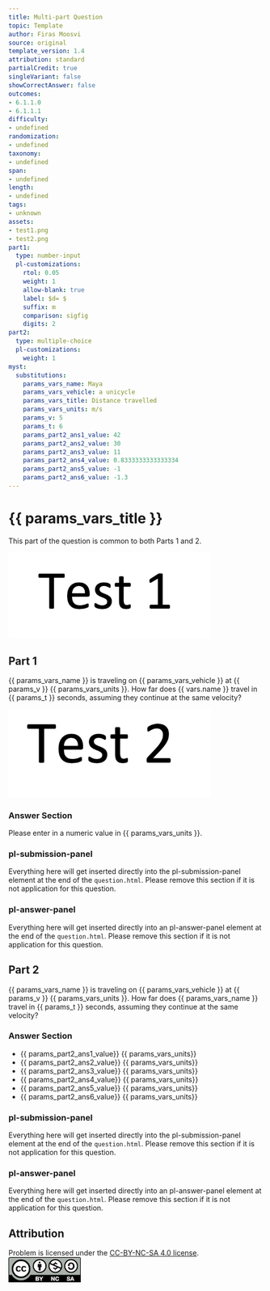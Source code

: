 ```yaml
---
title: Multi-part Question
topic: Template
author: Firas Moosvi
source: original
template_version: 1.4
attribution: standard
partialCredit: true
singleVariant: false
showCorrectAnswer: false
outcomes:
- 6.1.1.0
- 6.1.1.1
difficulty:
- undefined
randomization:
- undefined
taxonomy:
- undefined
span:
- undefined
length:
- undefined
tags:
- unknown
assets:
- test1.png
- test2.png
part1:
  type: number-input
  pl-customizations:
    rtol: 0.05
    weight: 1
    allow-blank: true
    label: $d= $
    suffix: m
    comparison: sigfig
    digits: 2
part2:
  type: multiple-choice
  pl-customizations:
    weight: 1
myst:
  substitutions:
    params_vars_name: Maya
    params_vars_vehicle: a unicycle
    params_vars_title: Distance travelled
    params_vars_units: m/s
    params_v: 5
    params_t: 6
    params_part2_ans1_value: 42
    params_part2_ans2_value: 30
    params_part2_ans3_value: 11
    params_part2_ans4_value: 0.8333333333333334
    params_part2_ans5_value: -1
    params_part2_ans6_value: -1.3
---
```

# {{ params_vars_title }}
This part of the question is common to both Parts 1 and 2.

<img src="test1.png" width=400>

## Part 1

{{ params_vars_name }} is traveling on {{ params_vars_vehicle }} at {{ params_v }} {{ params_vars_units }}.
How far does {{ vars.name }} travel in {{ params_t }} seconds, assuming they continue at the same velocity?

<img src="test2.png" width=400>

### Answer Section

Please enter in a numeric value in {{ params_vars_units }}.

### pl-submission-panel

Everything here will get inserted directly into the pl-submission-panel element at the end of the `question.html`.
Please remove this section if it is not application for this question.

### pl-answer-panel

Everything here will get inserted directly into an pl-answer-panel element at the end of the `question.html`.
Please remove this section if it is not application for this question.

## Part 2

{{ params_vars_name }} is traveling on {{ params_vars_vehicle }} at {{ params_v }} {{ params_vars_units }}.
How far does {{ params_vars_name }} travel in {{ params_t }} seconds, assuming they continue at the same velocity?

### Answer Section

- {{ params_part2_ans1_value}} {{ params_vars_units}}
- {{ params_part2_ans2_value}} {{ params_vars_units}}
- {{ params_part2_ans3_value}} {{ params_vars_units}}
- {{ params_part2_ans4_value}} {{ params_vars_units}}
- {{ params_part2_ans5_value}} {{ params_vars_units}}
- {{ params_part2_ans6_value}} {{ params_vars_units}}

### pl-submission-panel

Everything here will get inserted directly into the pl-submission-panel element at the end of the `question.html`.
Please remove this section if it is not application for this question.

### pl-answer-panel

Everything here will get inserted directly into an pl-answer-panel element at the end of the `question.html`.
Please remove this section if it is not application for this question.

## Attribution

Problem is licensed under the [CC-BY-NC-SA 4.0 license](https://creativecommons.org/licenses/by-nc-sa/4.0/).<br> ![The Creative Commons 4.0 license requiring attribution-BY, non-commercial-NC, and share-alike-SA license.](https://raw.githubusercontent.com/firasm/bits/master/by-nc-sa.png)